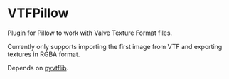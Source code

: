 # VTFPillow

Plugin for Pillow to work with Valve Texture Format files.

Currently only supports importing the first image from VTF and exporting textures in RGBA
format.

Depends on [pyvtflib](https://github.com/lasa01/pyvtflib).
